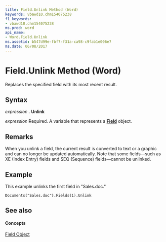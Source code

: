 ```yaml
---
title: Field.Unlink Method (Word)
keywords: vbawd10.chm154075238
f1_keywords:
- vbawd10.chm154075238
ms.prod: word
api_name:
- Word.Field.Unlink
ms.assetid: b547d99e-fbf7-f31a-ca98-c9fab1e006e7
ms.date: 06/08/2017
---
```



# Field.Unlink Method (Word)

Replaces the specified field with its most recent result.


## Syntax

 _expression_ . **Unlink**

 _expression_ Required. A variable that represents a **[Field](Word.Field.md)** object.


## Remarks

When you unlink a field, the current result is converted to text or a graphic and can no longer be updated automatically. Note that some fields—such as XE (Index Entry) fields and SEQ (Sequence) fields—cannot be unlinked.


## Example

This example unlinks the first field in "Sales.doc."


```
Documents("Sales.doc").Fields(1).Unlink
```


## See also


#### Concepts


[Field Object](Word.Field.md)

